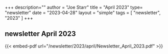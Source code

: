 +++
description=""
author = "Joe Starr"
title = "April 2023"
type= "newsletter"
date = "2023-04-28"
layout = "simple"
tags = [
"newsletter",
"2023"
]
+++

## newsletter April 2023

{{< embed-pdf url="/newsletter/2023/april/Newsletter_April_2023.pdf" >}}

